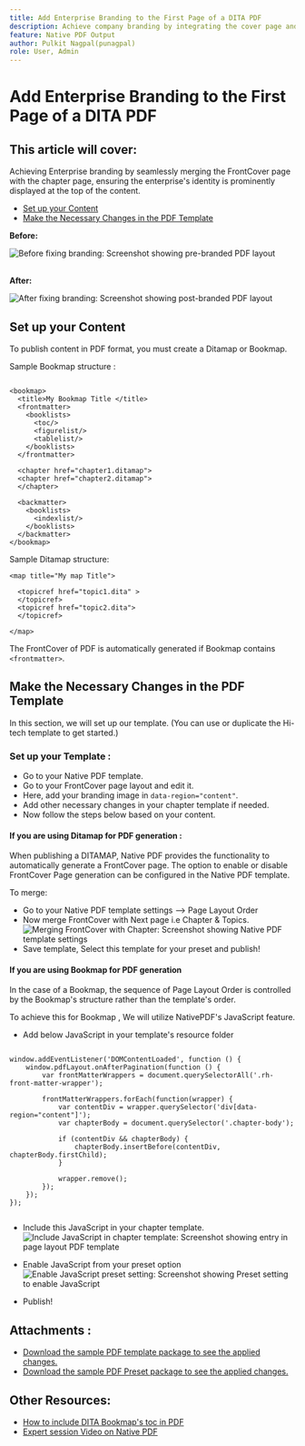 ```yaml
---
title: Add Enterprise Branding to the First Page of a DITA PDF
description: Achieve company branding by integrating the cover page and chapter page, ensuring the enterprise's identity is clearly displayed at the top of the content.
feature: Native PDF Output
author: Pulkit Nagpal(punagpal)
role: User, Admin
---
```

# Add Enterprise Branding to the First Page of a DITA PDF

## This article will cover: 

Achieving Enterprise branding by seamlessly merging the FrontCover page with the chapter page, ensuring the enterprise's identity is prominently displayed at the top of the content.

-   [Set up your Content](#set-up-your-content)
-   [Make the Necessary Changes in the PDF Template](#create-necessary-changes-in-pdf-template)

**Before:**

![Before fixing branding: Screenshot showing pre-branded PDF layout](../assets/publishing/branding-image1.png)
<br>
<br>

**After:**

![After fixing branding: Screenshot showing post-branded PDF layout](../assets/publishing/branding-image2.png)

## Set up your Content

To publish content in PDF format, you must create a Ditamap or Bookmap.

Sample Bookmap structure :

```

<bookmap>
  <title>My Bookmap Title </title>
  <frontmatter>
    <booklists>
      <toc/>
      <figurelist/>
      <tablelist/>
    </booklists>
  </frontmatter>

  <chapter href="chapter1.ditamap">
  <chapter href="chapter2.ditamap">
  </chapter>

  <backmatter>
    <booklists>
      <indexlist/>
    </booklists>
  </backmatter>
</bookmap>

```

Sample Ditamap structure:

```
<map title="My map Title">

  <topicref href="topic1.dita" >
  </topicref>
  <topicref href="topic2.dita">
  </topicref>
  
</map>

```

The FrontCover of PDF is automatically generated if Bookmap contains `<frontmatter>`.


## Make the Necessary Changes in the PDF Template

In this section, we will set up our template. (You can use or duplicate the Hi-tech template to get started.)

### Set up your Template :

- Go to your Native PDF template.
- Go to your FrontCover page layout and edit it.
- Here, add your branding image in `data-region="content"`.
- Add other necessary changes in your chapter template if needed.
- Now follow the steps below based on your content.


#### If you are using Ditamap for PDF generation :

When publishing a DITAMAP, Native PDF provides the functionality to automatically generate a FrontCover page. The option to enable or disable FrontCover Page generation can be configured in the Native PDF template.

To merge:
- Go to your Native PDF template settings --> Page Layout Order
- Now merge FrontCover with Next page i.e Chapter & Topics.
![Merging FrontCover with Chapter: Screenshot showing Native PDF template settings](../assets/publishing/branding-image3.png)
- Save template, Select this template for your preset and publish!


#### If you are using Bookmap for PDF generation 

In the case of a Bookmap, the sequence of Page Layout Order is controlled by the Bookmap's structure rather than the template's order.

To achieve this for Bookmap , We will utilize NativePDF's JavaScript feature.

-  Add below JavaScript in your template's resource folder 

```

window.addEventListener('DOMContentLoaded', function () {
    window.pdfLayout.onAfterPagination(function () {
        var frontMatterWrappers = document.querySelectorAll('.rh-front-matter-wrapper');

        frontMatterWrappers.forEach(function(wrapper) {
            var contentDiv = wrapper.querySelector('div[data-region="content"]');
            var chapterBody = document.querySelector('.chapter-body');

            if (contentDiv && chapterBody) {
                chapterBody.insertBefore(contentDiv, chapterBody.firstChild);
            }

            wrapper.remove();
        });
    });
});


```

- Include this JavaScript in your chapter template.
![Include JavaScript in chapter template: Screenshot showing entry in page layout PDF template](../assets/publishing/branding-image4.png)

- Enable JavaScript from your preset option
![Enable JavaScript preset setting: Screenshot showing Preset setting to enable JavaScript](../assets/publishing/branding-image5.png)

- Publish!

## Attachments :

- [Download the sample PDF template package to see the applied changes.](../assets/publishing/NativePDF_DemoTemplate.zip)
- [Download the sample PDF Preset package to see the applied changes.](../assets/publishing/Preset_Package.zip)


## Other Resources:

- [How to include DITA Bookmap's toc in PDF](./how-to-include-bookmap-toc-in-pdf-publishing.md)
- [Expert session Video on Native PDF](../../expert-sessions/native-pdf-publishing-eamples-part1-june2023.md)

